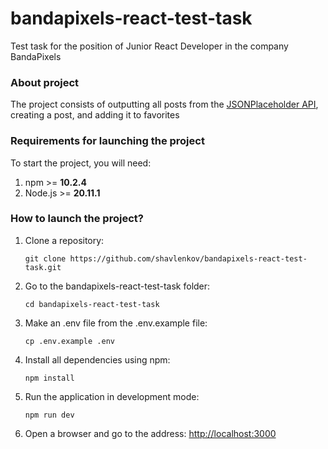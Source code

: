 # bandapixels-react-test-task

Test task for the position of Junior React Developer in the company BandaPixels

### About project

The project consists of outputting all posts from the [JSONPlaceholder API](https://jsonplaceholder.typicode.com/), creating a post, and adding it to favorites

### Requirements for launching the project

To start the project, you will need:

1. npm >= **10.2.4**
2. Node.js >= **20.11.1**

### How to launch the project?

1. Clone a repository:

    `git clone https://github.com/shavlenkov/bandapixels-react-test-task.git`

2. Go to the bandapixels-react-test-task folder:

    `cd bandapixels-react-test-task`

3. Make an .env file from the .env.example file:

    `cp .env.example .env`

4. Install all dependencies using npm:

    `npm install`

5. Run the application in development mode:

    `npm run dev`

6. Open a browser and go to the address:
   [http://localhost:3000](http://localhost:3000 'http://localhost:3000')
